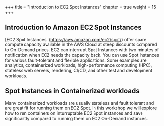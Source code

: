 +++
title = "Introduction to EC2 Spot Instances"
chapter = true
weight = 15
+++

Introduction to Amazon EC2 Spot Instances
---

[EC2 Spot Instances] (https://aws.amazon.com/ec2/spot/) offer spare compute capacity available in the AWS Cloud at steep discounts compared to On-Demand prices. EC2 can interrupt Spot Instances with two minutes of notification when EC2 needs the capacity back. You can use Spot Instances for various fault-tolerant and flexible applications. Some examples are analytics, containerized workloads, high-performance computing (HPC), stateless web servers, rendering, CI/CD, and other test and development workloads.

Spot Instances in Containerized workloads
---

Many containerized workloads are usually stateless and fault tolerant and are great fit for running them on EC2 Spot. In this workshop we will explore how to run containers on inturruptable EC2 Spot instances and save significantly compared to running them on EC2 On-Demand instances.
